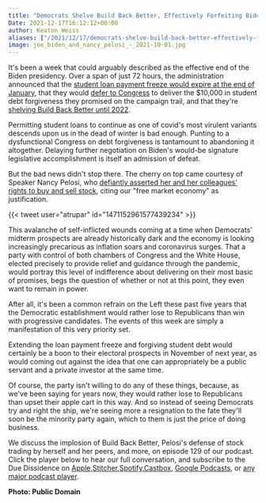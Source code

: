 ```yaml
---
title: "Democrats Shelve Build Back Better, Effectively Forfeiting Biden's Presidency"
Date: 2021-12-17T16:12:12+00:00
author: Keaton Weiss
aliases: ["/2021/12/17/democrats-shelve-build-back-better-effectively-forfeiting-bidens-presidency"]
image: joe_biden_and_nancy_pelosi_-_2021-10-01.jpg
---
```


It's been a week that could arguably described as the effective end of the Biden presidency. Over a span of just 72 hours, the administration announced that the [student loan payment freeze would expire at the end of January](https://www.cnn.com/2021/12/14/politics/student-loans-biden-february/index.html), that they would [defer to Congress](https://www.businessinsider.com/psaki-punts-biden-student-loan-debt-campaign-promise-to-congress-2021-12) to deliver the $10,000 in student debt forgiveness they promised on the campaign trail, and that they're [shelving Build Back Better until 2022](https://finance.yahoo.com/video/build-back-better-plan-stalls-200149657.html).

Permitting student loans to continue as one of covid's most virulent variants descends upon us in the dead of winter is bad enough. Punting to a dysfunctional Congress on debt forgiveness is tantamount to abandoning it altogether. Delaying further negotiation on Biden's would-be signature legislative accomplishment is itself an admission of defeat.

But the bad news didn't stop there. The cherry on top came courtesy of Speaker Nancy Pelosi, who [defiantly asserted her and her colleagues' rights to buy and sell stock](https://www.businessinsider.com/we-are-free-market-economy-pelosi-rejects-stock-ban-congress-2021-12), citing our "free market economy" as justification.

{{< tweet user="atrupar" id="1471152961577439234" >}}

This avalanche of self-inflicted wounds coming at a time when Democrats' midterm prospects are already historically dark and the economy is looking increasingly precarious as inflation soars and coronavirus surges. That a party with control of both chambers of Congress and the White House, elected precisely to provide relief and guidance through the pandemic, would portray this level of indifference about delivering on their most basic of promises, begs the question of whether or not at this point, they even want to remain in power.

After all, it's been a common refrain on the Left these past five years that the Democratic establishment would rather lose to Republicans than win with progressive candidates. The events of this week are simply a manifestation of this very priority set. 

Extending the loan payment freeze and forgiving student debt would certainly be a boon to their electoral prospects in November of next year, as would coming out against the idea that one can appropriately be a public servant and a private investor at the same time. 

Of course, the party isn't willing to do any of these things, because, as we've been saying for years now, they would rather lose to Republicans than upset their apple cart in this way. And so instead of seeing Democrats try and right the ship, we're seeing more a resignation to the fate they'll soon be the minority party again, which to them is just the price of doing business.

We discuss the implosion of Build Back Better, Pelosi's defense of stock trading by herself and her peers, and more, on episode 129 of our podcast. Click the player below to hear our full conversation, and subscribe to the Due Dissidence on [Apple,](https://podcasts.apple.com/us/podcast/due-dissidence/id1457244081)[Stitcher](https://www.stitcher.com/podcast/due-dissidence)[,](https://podcasts.apple.com/us/podcast/due-dissidence/id1457244081)[Spotify](https://open.spotify.com/show/3jDky0r8Cg0vlYuORwWhaE)[,](https://podcasts.apple.com/us/podcast/due-dissidence/id1457244081)[Castbox](https://castbox.fm/channel/Due-Dissidence%7D-id2086184?country=us)[,](https://podcasts.apple.com/us/podcast/due-dissidence/id1457244081) [Google Podcasts](https://podcasts.google.com/feed/aHR0cHM6Ly9mZWVkcy5zb3VuZGNsb3VkLmNvbS91c2Vycy9zb3VuZGNsb3VkOnVzZXJzOjYwNjI5Njg0NC9zb3VuZHMucnNz), or [any major podcast player](https://www.podpage.com/due-dissidence-1/).

**Photo: Public Domain**
